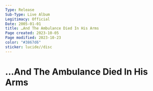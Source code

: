 ```yaml
---
Type: Release
Sub-Type: Live Album
Legitimacy: Official
Date: 2005-01-01
title: …And The Ambulance Died In His Arms
Page created: 2023-10-05
Page modified: 2023-10-23
color: "#3867d6"
sticker: lucide//disc
---
```

# …And The Ambulance Died In His Arms
